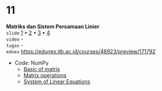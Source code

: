 # 11
**Matriks dan Sistem Persamaan Linier** \
`slide`  [1](https://youtu.be/P9Dzy_Sn8Fg) &bull; [2](https://youtu.be/diN5_3f-GsE) &bull; [3](https://youtu.be/v2w4OQjJsP0) &bull; [4](https://youtu.be/TX4F_z7X-50)\
`video` - \
`tugas` - \
`ednex` https://edunex.itb.ac.id/courses/48923/preview/171792

+ Code: NumPy
  - [Basic of matrix](https://github.com/dudung/python/tree/main/src/import/external/numpy/matrix/basics)
  - [Matrix operations](https://github.com/dudung/python/tree/main/src/import/external/numpy/matrix/operation)
  - [System of Linear Equations](https://github.com/dudung/python/tree/main/src/import/external/numpy/matrix/sle)
